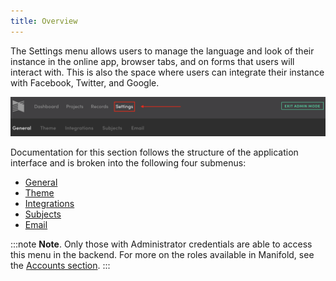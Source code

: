 ```yaml
---
title: Overview
---
```


The Settings menu allows users to manage the language and look of their instance in the online app, browser tabs, and on forms that users will interact with. This is also the space where users can integrate their instance with Facebook, Twitter, and Google.

![Settings](/docs/assets/customizing/admin_settings.png)

Documentation for this section follows the structure of the application interface and is broken into the following four submenus:

- [General](/docs/customizing/settings/general)
- [Theme](/docs/customizing/settings/theme)
- [Integrations](/docs/customizing/settings/integrations)
- [Subjects](/docs/customizing/settings/subjects)
- [Email](/docs/customizing/settings/email)

:::note
<strong>Note</strong>. Only those with Administrator credentials are able to access this menu in the backend. For more on the roles available in Manifold, see the <a href="/docs/projects/accounts/index.html">Accounts section</a>.
:::

